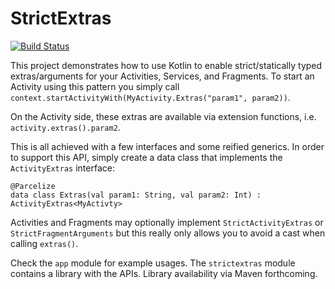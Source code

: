 # StrictExtras

[![Build Status](https://travis-ci.org/emerssso/StrictExtras.svg?branch=master)](https://travis-ci.org/emerssso/StrictExtras)

This project demonstrates how to use Kotlin to enable strict/statically typed extras/arguments
for your Activities, Services, and Fragments. To start an Activity using this pattern
you simply call `context.startActivityWith(MyActivity.Extras("param1", param2))`.

On the Activity side, these extras are available via extension functions, i.e. 
`activity.extras().param2`.

This is all achieved with a few interfaces and some reified generics. In order to support this API,
simply create a data class that implements the `ActivityExtras` interface:

    @Parcelize
    data class Extras(val param1: String, val param2: Int) : ActivityExtras<MyActivty>
    
Activities and Fragments may optionally implement `StrictActivityExtras` or 
`StrictFragmentArguments` but this really only allows you to avoid a cast when calling `extras()`.

Check the `app` module for example usages. The `strictextras` module contains a library with
the APIs. Library availability via Maven forthcoming.

